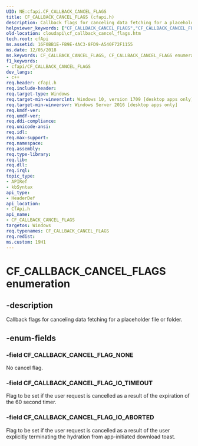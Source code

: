 ```yaml
---
UID: NE:cfapi.CF_CALLBACK_CANCEL_FLAGS
title: CF_CALLBACK_CANCEL_FLAGS (cfapi.h)
description: Callback flags for canceling data fetching for a placeholder file or folder.helpviewer_keywords: ["CF_CALLBACK_CANCEL_FLAGS","CF_CALLBACK_CANCEL_FLAGS enumeration","CF_CALLBACK_CANCEL_FLAG_IO_ABORTED","CF_CALLBACK_CANCEL_FLAG_IO_TIMEOUT","CF_CALLBACK_CANCEL_FLAG_NONE","cfapi/CF_CALLBACK_CANCEL_FLAGS","cfapi/CF_CALLBACK_CANCEL_FLAG_IO_ABORTED","cfapi/CF_CALLBACK_CANCEL_FLAG_IO_TIMEOUT","cfapi/CF_CALLBACK_CANCEL_FLAG_NONE","cloudApi.cf_callback_cancel_flags"]
old-location: cloudapi\cf_callback_cancel_flags.htm
tech.root: cfApi
ms.assetid: 16F0BB1E-FB9E-4AC3-8FD9-A540F72F1155
ms.date: 12/05/2018
ms.keywords: CF_CALLBACK_CANCEL_FLAGS, CF_CALLBACK_CANCEL_FLAGS enumeration, CF_CALLBACK_CANCEL_FLAG_IO_ABORTED, CF_CALLBACK_CANCEL_FLAG_IO_TIMEOUT, CF_CALLBACK_CANCEL_FLAG_NONE, cfapi/CF_CALLBACK_CANCEL_FLAGS, cfapi/CF_CALLBACK_CANCEL_FLAG_IO_ABORTED, cfapi/CF_CALLBACK_CANCEL_FLAG_IO_TIMEOUT, cfapi/CF_CALLBACK_CANCEL_FLAG_NONE, cloudApi.cf_callback_cancel_flags
f1_keywords:
- cfapi/CF_CALLBACK_CANCEL_FLAGS
dev_langs:
- c++
req.header: cfapi.h
req.include-header: 
req.target-type: Windows
req.target-min-winverclnt: Windows 10, version 1709 [desktop apps only]
req.target-min-winversvr: Windows Server 2016 [desktop apps only]
req.kmdf-ver: 
req.umdf-ver: 
req.ddi-compliance: 
req.unicode-ansi: 
req.idl: 
req.max-support: 
req.namespace: 
req.assembly: 
req.type-library: 
req.lib: 
req.dll: 
req.irql: 
topic_type:
- APIRef
- kbSyntax
api_type:
- HeaderDef
api_location:
- CfApi.h
api_name:
- CF_CALLBACK_CANCEL_FLAGS
targetos: Windows
req.typenames: CF_CALLBACK_CANCEL_FLAGS
req.redist: 
ms.custom: 19H1
---
```


# CF_CALLBACK_CANCEL_FLAGS enumeration


## -description


Callback flags for canceling data fetching for a placeholder file or folder.


## -enum-fields




### -field CF_CALLBACK_CANCEL_FLAG_NONE

No cancel flag.


### -field CF_CALLBACK_CANCEL_FLAG_IO_TIMEOUT

Flag to be set if the user request is cancelled as a result of the expiration of the 60 second timer.


### -field CF_CALLBACK_CANCEL_FLAG_IO_ABORTED

Flag to be set if the user request is cancelled as a result of the user explicitly terminating the hydration from app-initiated download toast.

